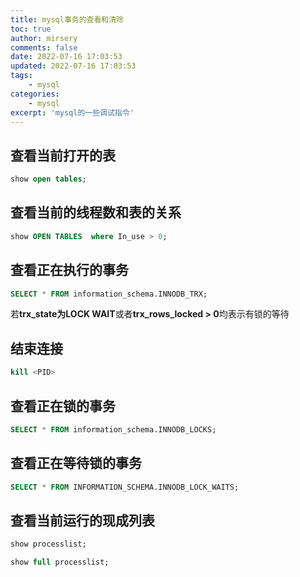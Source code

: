 ```yaml
---
title: mysql事务的查看和清除
toc: true
author: mirsery
comments: false
date: 2022-07-16 17:03:53
updated: 2022-07-16 17:03:53
tags:
    - mysql
categories:
    - mysql
excerpt: 'mysql的一些调试指令'
---
```



<!-- toc -->

## 查看当前打开的表

```sql
show open tables;
```

## 查看当前的线程数和表的关系

```sql
show OPEN TABLES  where In_use > 0;
```

## 查看正在执行的事务

```sql
SELECT * FROM information_schema.INNODB_TRX;
```
若**trx_state为LOCK WAIT**或者**trx_rows_locked > 0**均表示有锁的等待

## 结束连接
```sql
kill <PID>
```

## 查看正在锁的事务

```sql
SELECT * FROM information_schema.INNODB_LOCKS;
```

## 查看正在等待锁的事务

```sql
SELECT * FROM INFORMATION_SCHEMA.INNODB_LOCK_WAITS;
```

## 查看当前运行的现成列表

```sql
show processlist;

show full processlist;
```